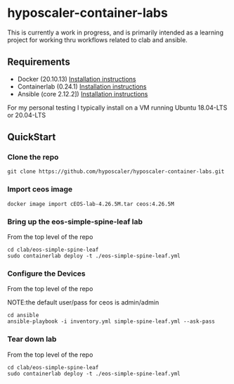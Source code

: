 # hyposcaler-container-labs

This is currently a work in progress, and is primarily intended as a learning project for working thru workflows related to clab and ansible.

## Requirements

- Docker (20.10.13)  [Installation instructions](https://docs.docker.com/engine/install/)
- Containerlab (0.24.1) [Installation instructions](https://containerlab.dev/install/)
- Ansible (core 2.12.2]) [Installation instructions](https://docs.ansible.com/ansible/latest/installation_guide/intro_installation.html)

For my personal testing I typically install on a VM running Ubuntu 18.04-LTS or 20.04-LTS

## QuickStart

### Clone the repo

```
git clone https://github.com/hyposcaler/hyposcaler-container-labs.git
```

### Import ceos image

```
docker image import cEOS-lab-4.26.5M.tar ceos:4.26.5M
```


### Bring up the eos-simple-spine-leaf lab

From the top level of the repo

```
cd clab/eos-simple-spine-leaf
sudo containerlab deploy -t ./eos-simple-spine-leaf.yml
```

### Configure the Devices

From the top level of the repo

NOTE:the default user/pass for ceos is admin/admin

```
cd ansible
ansible-playbook -i inventory.yml simple-spine-leaf.yml --ask-pass
```

### Tear down lab

From the top level of the repo

```
cd clab/eos-simple-spine-leaf
sudo containerlab deploy -t ./eos-simple-spine-leaf.yml
```

